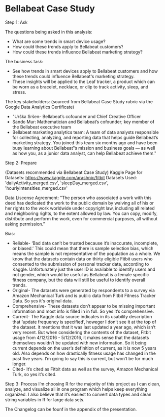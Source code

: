 # Bellabeat Case Study

Step 1: Ask

The questions being asked in this analysis:
* What are some trends in smart device usage?
* How could these trends apply to Bellabeat customers?
* How could these trends influence Bellabeat marketing strategy?

The business task:
* See how trends in smart devices apply to Bellabeat customers and how these trends could influence Bellabeat's marketing strategy.
* These insights will be applied to the Leaf tracker, a product which can be worn as a bracelet, necklace, or clip to track activity, sleep, and stress.

The key stakeholders:
(sourced from Bellabeat Case Study rubric via the Google Data Analytics Certificate)
* "Urška Sršen- Bellabeat’s cofounder and Chief Creative Officer
* Sando Mur: Mathematician and Bellabeat’s cofounder; key member of the Bellabeat executive team
* Bellabeat marketing analytics team: A team of data analysts responsible for collecting, analyzing, and
reporting data that helps guide Bellabeat’s marketing strategy. You joined this team six months ago and have been busy learning about Bellabeat’’s mission and business goals — as well as how you, as a junior data analyst, can help Bellabeat achieve them."


Step 2: Prepare

(Datasets recommended via Bellabeat Case Study)
Kaggle Page for Datasets: https://www.kaggle.com/arashnic/fitbit
Datasets Used: 'dailyActivity_merged.csv', 'sleepDay_merged.csv', 'hourlyIntensities_merged.csv'

Data Liscense Agreement: "The person who associated a work with this deed has dedicated the work to the public domain by waiving all of his or her rights to the work worldwide under copyright law, including all related and neighboring rights, to the extent allowed by law. You can copy, modify, distribute and perform the work, even for commercial purposes, all without asking permission.”

Bias:
* Reliable-  ‘Bad data can’t be trusted because it’s inaccurate, incomplete, or biased.’ This could mean that there is sample selection bias, which means the sample is not representative of the population as a whole. We know that the datasets contain data on thirty eligible Fitbit users who consented to the submission of personal tracker data, according to Kaggle. Unfortunately just the user ID is available to identify users and not gender, which would be useful as Bellabeat is a female specific fitness company, but the data will still be useful to identify overall trends.
* Original- The datasets were generated by respondents to a survey via Amazon Mechanical Turk and is public data from Fitbit Fitness Tracker Data. So yes it's original data.
* Comprehensive- These datasets don’t appear to be missing important information and most info is filled in in full. So yes it’s comprehensive.
* Current- The Kaggle data source indicates in its usability description that ‘update frequency is specified’, howeger I don’t see it at the top of the dataset. It mentions that it was last updated a year ago, which isn’t very recent. But when considering the contents of the dataset, Fitbit usage from 4/12/2016 - 5/12/2016, it makes sense that the datasets themselves wouldn’t be updated with new information. So it being current depends on the user’s definition of current, as it is now 5 years old. Also depends on how drastically fitness usage has changed in the past five years. I’m going to say this is current, but won’t be for much longer.
* Cited-  It’s cited as Fitbit data as well as the survey, Amazon Mechanical Turk, so yes it’s cited. 

Step 3: Process
I’m choosing R for the majority of this project as I can clean, analyze, and visualize all in one program which helps keep everything organized. I also believe that it’s easiest to convert data types and clean string variables in R for large data sets.

The Changelog can be founf in the appendix of the presentation.

